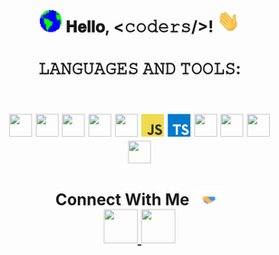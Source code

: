 <h1 align="center">
  <a target="_blank">
    <img src="https://github.com/abdurrahmanseyidoglu/abdurrahmanseyidoglu/blob/main/Earth.gif" height="40" width="40">
  </a>
  𝐇𝐞𝐥𝐥𝐨, &lt;𝚌𝚘𝚍𝚎𝚛𝚜/&gt;!
  <a target="_blank">
    <img src="https://github.com/abdurrahmanseyidoglu/abdurrahmanseyidoglu/blob/main/Hi.gif" height="40" width="40"/>
  </a>
</h1>

<h1 align="center">
  
**𝙻𝙰𝙽𝙶𝚄𝙰𝙶𝙴𝚂 𝙰𝙽𝙳 𝚃𝙾𝙾𝙻𝚂:**  
<br/>


<img height="40" width="40" src="https://cdn.iconscout.com/icon/free/png-64/html5-40-1175193.png">
<img height="40" width="40" src="https://cdn.iconscout.com/icon/free/png-256/css-131-722685.png"></code>
<img height="40" width="40" src="https://sass-lang.com/assets/img/styleguide/seal-color-aef0354c.png"></code>
<img height="40" width="40" src="https://tailwindcss.com/_next/static/media/tailwindcss-mark.79614a5f61617ba49a0891494521226b.svg"></code>
<img height="40" width="40" src="https://getbootstrap.com/docs/5.0/assets/brand/bootstrap-logo.svg"></code>
<img height="40" width="40" src="https://raw.githubusercontent.com/github/explore/80688e429a7d4ef2fca1e82350fe8e3517d3494d/topics/javascript/javascript.png">
 </code>
<img height="40" width="40" src="https://raw.githubusercontent.com/github/explore/80688e429a7d4ef2fca1e82350fe8e3517d3494d/topics/typescript/typescript.png"></code> 
<img height="40" width="40" src="https://upload.wikimedia.org/wikipedia/commons/thumb/a/a7/React-icon.svg/512px-React-icon.svg.png?20220125121207"></code>
<img height="40" width="40" src="https://git-scm.com/images/logos/downloads/Git-Icon-1788C.png">
<img height="40" width="40" src="https://upload.wikimedia.org/wikipedia/commons/9/95/Vue.js_Logo_2.svg">
<img height="40" width="40" src="https://upload.wikimedia.org/wikipedia/commons/a/ae/Nuxt_logo.svg">

</h1>


<h1 align="center">
  Connect With Me
  <a target="_blank">
    <img src="https://github.com/abdurrahmanseyidoglu/abdurrahmanseyidoglu/blob/main/Handshake.gif" height="25px" style="max-width:100%;">
  </a>
<br/>
  
  <a href="https://www.linkedin.com/in/abdurrahmanseyidoglu/" target="_blank">
    <code><img height="60" width="60" src="https://upload.wikimedia.org/wikipedia/commons/thumb/c/ca/LinkedIn_logo_initials.png/768px-LinkedIn_logo_initials.png"/></code>
  </a>
  <a href="https://twitter.com/llseyidoglu" target="_blank">
    <code><img height="60" width="60" src="https://seeklogo.com/images/T/twitter-bird-icon-logo-B5634C6F6A-seeklogo.com.png"/></code>
  </a>





